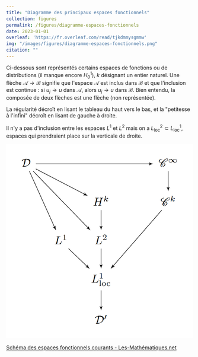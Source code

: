 ```yaml
---
title: "Diagramme des principaux espaces fonctionnels"
collection: figures
permalink: /figures/diagramme-espaces-fonctionnels
date: 2023-01-01
overleaf: 'https://fr.overleaf.com/read/tjkdmmysgmmw'
img: "/images/figures/diagramme-espaces-fonctionnels.png"
citation: ""
---
```


Ci-dessous sont représentés certains espaces de fonctions ou de distributions (il manque encore $H^1_0$), $k$ désignant un entier naturel. Une flèche $\mathcal{A} \to \mathcal{B}$ signifie que l'espace $\mathcal{A}$ est inclus dans $\mathcal{B}$ et que l'inclusion est continue : si $u_j \to u$ dans $\mathcal{A}$, alors $u_j \to u$ dans $\mathcal{B}$. Bien entendu, la composée de deux flèches est une flèche (non représentée).

La régularité décroît en lisant le tableau du haut vers le bas, et la "petitesse à l'infini" décroît en lisant de gauche à droite. 

Il n'y a pas d'inclusion entre les espaces $L^1$ et $L^2$ mais on a $L_{\mathrm{loc}}^2 \subset L_{\mathrm{loc}}^1$, espaces qui prendraient place sur la verticale de droite.

<center>
    <img src="/images/figures/diagramme-espaces-fonctionnels.png">
</center>

<a href="https://les-mathematiques.net/vanilla/index.php?p=discussion/2088544#Comment_2088544">Schéma des espaces fonctionnels courants - Les-Mathématiques.net</a>

